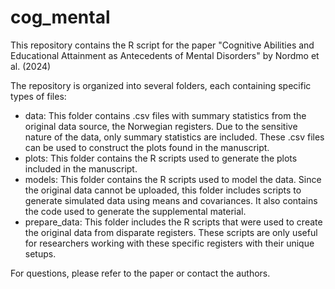 # cog_mental
This repository contains the R script for the paper "Cognitive Abilities and Educational Attainment as Antecedents of Mental Disorders" by Nordmo et al. (2024)

The repository is organized into several folders, each containing specific types of files:

- data: This folder contains .csv files with summary statistics from the original data source, the Norwegian registers. Due to the sensitive nature of the data, only summary statistics are included. These .csv files can be used to construct the plots found in the manuscript.
- plots: This folder contains the R scripts used to generate the plots included in the manuscript.
- models: This folder contains the R scripts used to model the data. Since the original data cannot be uploaded, this folder includes scripts to generate simulated data using means and covariances. It also contains the code used to generate the supplemental material.
- prepare_data: This folder includes the R scripts that were used to create the original data from disparate registers. These scripts are only useful for researchers working with these specific registers with their unique setups.

For questions, please refer to the paper or contact the authors.
